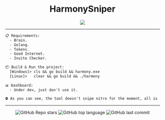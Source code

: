 <h1 align="center">HarmonySniper</h1>

<p align='center'>
    <img src='https://media.discordapp.net/attachments/965637518353629205/981055054129811456/unknown.png'>
</p>

-----

```txt
📋 Requirements:
  - Brain.
  - Golang.
  - Tokens.
  - Good Internet.
  - Invite Checker.

📦 Build & Run the project:
  [Windows]> cls && go build && harmony.exe
  [Linux]>   clear && go build && ./harmony
 
📊 Dashboard:
  - Under dev, just don't use it.

⛔ As you can see, the tool doesn't snipe nitro for the moment, all is under dev.
```

-----

<p align="center">
    <img alt="GitHub Repo stars" src="https://img.shields.io/github/stars/Its-Vichy/HarmonySniper?style=for-the-badge&logo=stylelint&color=black">
    <img alt="GitHub top language" src="https://img.shields.io/github/languages/top/Its-Vichy/HarmonySniper?style=for-the-badge&logo=stylelint&color=black">
    <img alt="GitHub last commit" src="https://img.shields.io/github/last-commit/Its-Vichy/HarmonySniper?style=for-the-badge&logo=stylelint&color=black">
</p>
